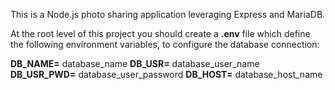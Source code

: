 This is a Node.js photo sharing application leveraging Express and MariaDB.

At the root level of this project you should create a **.env** file which define the following environment variables, to configure the database connection:

**DB_NAME=** database_name
**DB_USR=** database_user_name
**DB_USR_PWD=** database_user_password
**DB_HOST=** database_host_name